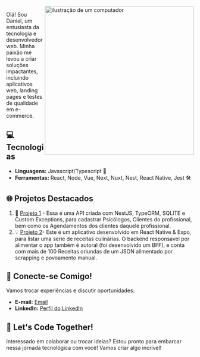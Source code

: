 <img src="https://raw.githubusercontent.com/MicaelliMedeiros/micaellimedeiros/master/image/computer-illustration.png" alt="ilustração de um computador" min-width="400px" max-width="400px" width="400px" align="right">

<p align="left"> 
Olá! Sou Daniel, um entusiasta da tecnologia e desenvolvedor web. Minha paixão me levou a criar soluções impactantes, incluindo aplicativos web, landing pages e testes de qualidade em e-commerce.

## 💻 Tecnologias

- **Linguagens:** Javascript/Typescript 🚀
- **Ferramentas:** React, Node, Vue, Next, Nuxt, Nest, React Native, Jest 🛠️

## 🌐 Projetos Destacados

1. 🚀 [Projeto 1](https://github.com/NogueiraDan/customer-management-api) - Essa é uma API criada com NestJS, TypeORM, SQLITE e Custom Exceptions, para cadastrar Psicólogos, Clientes do profissional, bem como os Agendamentos dos clientes daquele profissional. 
2. 💡 [Projeto 2](https://github.com/NogueiraDan/appReceitas)- Este é um aplicativo desenvolvido em React Native & Expo, para listar uma serie de receitas culinárias. O backend responsavel por alimentar o app também é autoral (foi desenvolvido um BFF), e conta com mais de 100 Receitas oriundas de um JSON alimentado por scrapping e povoamento manual.

## 🤝 Conecte-se Comigo!

Vamos trocar experiências e discutir oportunidades:

- **E-mail:** [Email](mailto:silvanogueira3460@gmail.com)
- **LinkedIn:** [Perfil do LinkedIn](https://www.linkedin.com/in/daniel-nogueira-496813222/)

## 🚀 Let's Code Together!

Interessado em colaborar ou trocar ideias? Estou pronto para embarcar nessa jornada tecnológica com você! Vamos criar algo incrível!

</p>

